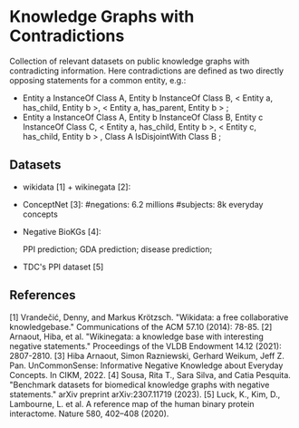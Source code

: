 # Knowledge Graphs with Contradictions

Collection of relevant datasets on public knowledge graphs with contradicting information.
Here contradictions are defined as two directly opposing statements for a common entity, e.g.:
- Entity a InstanceOf Class A, Entity b InstanceOf Class B,  < Entity a, has_child, Entity b >,  < Entity a, has_parent, Entity b > ;
- Entity a InstanceOf Class A, Entity b InstanceOf Class B, Entity c InstanceOf Class C,  < Entity a, has_child, Entity b >,  < Entity c, has_child, Entity b > , Class A IsDisjointWith Class B ;


## Datasets

- wikidata [1] + wikinegata [2]:

- ConceptNet [3]:
#negations: 6.2 millions
#subjects: 8k everyday concepts

- Negative BioKGs [4]:

    PPI prediction;
    GDA prediction;
    disease prediction;

- TDC's PPI dataset [5]

## References
[1] Vrandečić, Denny, and Markus Krötzsch. "Wikidata: a free collaborative knowledgebase." Communications of the ACM 57.10 (2014): 78-85.
[2] Arnaout, Hiba, et al. "Wikinegata: a knowledge base with interesting negative statements." Proceedings of the VLDB Endowment 14.12 (2021): 2807-2810.
[3] Hiba Arnaout, Simon Razniewski, Gerhard Weikum, Jeff Z. Pan. UnCommonSense: Informative Negative Knowledge about Everyday Concepts. In CIKM, 2022.
[4] Sousa, Rita T., Sara Silva, and Catia Pesquita. "Benchmark datasets for biomedical knowledge graphs with negative statements." arXiv preprint arXiv:2307.11719 (2023).
[5] Luck, K., Kim, D., Lambourne, L. et al. A reference map of the human binary protein interactome. Nature 580, 402–408 (2020).
